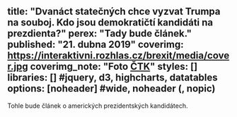 title: "Dvanáct statečných chce vyzvat Trumpa na souboj. Kdo jsou demokratičtí kandidáti na prezdienta?"
perex: "Tady bude článek."
published: "21. dubna 2019"
coverimg: https://interaktivni.rozhlas.cz/brexit/media/cover.jpg
coverimg_note: "Foto <a href='#'>ČTK</a>"
styles: []
libraries: [] #jquery, d3, highcharts, datatables
options: [noheader] #wide, noheader (, nopic)
---
Tohle bude článek o amerických prezidentských kandidátech.
<div id="kandidati"></div>
